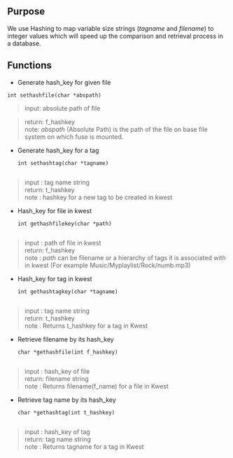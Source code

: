 ## Purpose ##
We use Hashing to map variable size strings (_tagname_ and _filename_) to integer values which will speed up the comparison and retrieval process in a database.

## Functions ##

  * Generate hash\_key for given file
```
int sethashfile(char *abspath)	
```
> input: absolute path of file <br>
<blockquote>return: f_hashkey <br>
note: <i>abspath</i> (Absolute Path) is the path of the file on base file         system on which fuse is mounted.</blockquote>

<ul><li>Generate hash_key for a tag<br>
<pre><code>int sethashtag(char *tagname)	<br>
</code></pre>
</li></ul><blockquote>input : tag name string <br>
return: t_hashkey <br>
note  : hashkey for a new tag to be created in kwest</blockquote>

<ul><li>Hash_key for file in kwest<br>
<pre><code>int gethashfilekey(char *path)	<br>
</code></pre>
</li></ul><blockquote>input : path of file in kwest <br>
return: f_hashkey <br>
note  : <i>path</i> can be filename or a hierarchy of tags it is associated with in kwest (For example Music/Myplaylist/Rock/numb.mp3)</blockquote>

<ul><li>Hash_key for tag in kwest<br>
<pre><code>int gethashtagkey(char *tagname)<br>
</code></pre>
</li></ul><blockquote>input : tag name string <br>
return: t_hashkey <br>
note  : Returns t_hashkey for a tag in Kwest</blockquote>

<ul><li>Retrieve filename by its hash_key<br>
<pre><code>char *gethashfile(int f_hashkey)<br>
</code></pre>
</li></ul><blockquote>input : hash_key of file <br>
return: filename string <br>
note  : Returns filename(f_name) for a file in Kwest</blockquote>


<ul><li>Retrieve tag name by its hash_key<br>
<pre><code>char *gethashtag(int t_hashkey)<br>
</code></pre>
</li></ul><blockquote>input : hash_key of tag <br>
return: tag name string <br>
note  : Returns tagname for a tag in Kwest